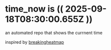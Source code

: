 # time_now is (( 2025-09-18T08:30:00.655Z ))

an automated repo that shows the currnent time

inspired by [breakingheatmap](https://github.com/breakingheatmap/breakingheatmap)